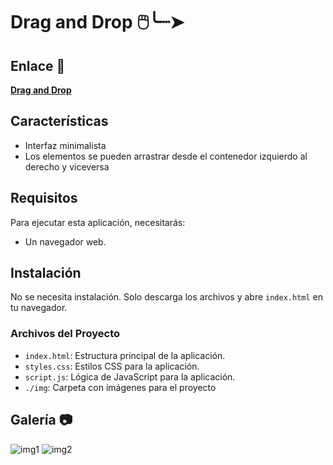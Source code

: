 #  Drag and Drop 🖱️╰┈➤
## Enlace 🔗

[**Drag and Drop**](https://juanbautistamalina.github.io/drag-and-drop/)


## Características

- Interfaz minimalista
- Los elementos se pueden arrastrar desde el contenedor izquierdo al derecho y viceversa


## Requisitos

Para ejecutar esta aplicación, necesitarás:

- Un navegador web.

## Instalación

No se necesita instalación. Solo descarga los archivos y abre `index.html` en tu navegador.

### Archivos del Proyecto

- `index.html`: Estructura principal de la aplicación. 
- `styles.css`: Estilos CSS para la aplicación.
- `script.js`: Lógica de JavaScript para la aplicación.
- `./img`: Carpeta con imágenes para el proyecto



## Galería 📷
![img1](https://github.com/user-attachments/assets/bef3f642-a06e-4007-a496-02371a02b709)
![img2](https://github.com/user-attachments/assets/63268a82-5c32-4903-9ad3-ccfd0e216d65)
